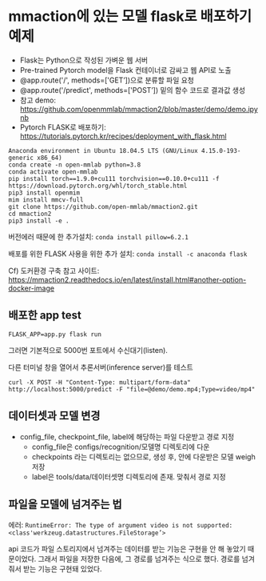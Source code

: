 # mmaction에 있는 모델 flask로 배포하기 예제

- Flask는 Python으로 작성된 가벼운 웹 서버
- Pre-trained Pytorch model을 Flask 컨테이너로 감싸고 웹 API로 노출
- @app.route('/', methods=['GET’])으로 분류할 파일 요청
- @app.route('/predict', methods=['POST’]) 밑의 함수 코드로 결과값 생성
- 참고 demo: https://github.com/openmmlab/mmaction2/blob/master/demo/demo.ipynb
- Pytorch FLASK로 배포하기: https://tutorials.pytorch.kr/recipes/deployment_with_flask.html

```terminal
Anaconda environment in Ubuntu 18.04.5 LTS (GNU/Linux 4.15.0-193-generic x86_64)
conda create -n open-mmlab python=3.8
conda activate open-mmlab
pip install torch==1.9.0+cu111 torchvision==0.10.0+cu111 -f https://download.pytorch.org/whl/torch_stable.html
pip3 install openmim
mim install mmcv-full
git clone https://github.com/open-mmlab/mmaction2.git
cd mmaction2
pip3 install -e .
```
버전에러 때문에 한 추가설치: ```conda install pillow=6.2.1```

배포를 위한 FLASK 사용을 위한 추가 설치: ```conda install -c anaconda flask```

Cf) 도커환경 구축 참고 사이트: https://mmaction2.readthedocs.io/en/latest/install.html#another-option-docker-image

## 배포한 app test
```terminal
FLASK_APP=app.py flask run
```
그러면 기본적으로 5000번 포트에서 수신대기(listen).

다른 터미널 창을 열어서 추론서버(inference server)를 테스트
```terminal
curl -X POST -H "Content-Type: multipart/form-data" http://localhost:5000/predict -F "file=@demo/demo.mp4;Type=video/mp4"
```

## 데이터셋과 모델 변경
- config_file, checkpoint_file, label에 해당하는 파일 다운받고 경로 지정
  + config_file은 configs/recognition/모델명 디렉토리에 다운
  + checkpoints 라는 디렉토리는 없으므로, 생성 후, 안에 다운받은 모델 weigh저장
  + label은 tools/data/데이터셋명 디렉토리에 존재. 맞춰서 경로 지정

## 파일을 모델에 넘겨주는 법
에러: ```RuntimeError: The type of argument video is not supported: <class'werkzeug.datastructures.FileStorage’>```

api 코드가 파일 스토리지에서 넘겨주는 데이터를 받는 기능은 구현을 안 해 놓았기 때문이었다. 그래서 파일을 저장한 다음에, 그 경로를 넘겨주는 식으로 했다. 경로를 넘겨줘서 받는 기능은 구현돼 있었다.
